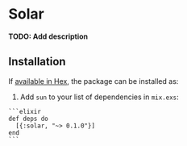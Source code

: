 # Solar

**TODO: Add description**

## Installation

If [available in Hex](https://hex.pm/docs/publish), the package can be installed as:

  1. Add `sun` to your list of dependencies in `mix.exs`:

    ```elixir
    def deps do
      [{:solar, "~> 0.1.0"}]
    end
    ```
